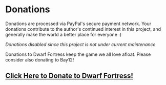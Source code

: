 # Donations #
Donations are processed via PayPal's secure payment network. Your donations contribute to the author's continued interest in this project, and generally make the world a better place for everyone :)

_Donations disabled since this project is not under current maintenance_

Donations to Dwarf Fortress keep the game we all love afloat. Please consider also donating to Bay12!

## [Click Here to Donate to Dwarf Fortress!](http://www.bay12games.com/support.html) ##